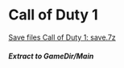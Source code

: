 # Call of Duty 1
[Save files Call of Duty 1: save.7z](save.7z?raw=true)
##### Extract to GameDir/Main